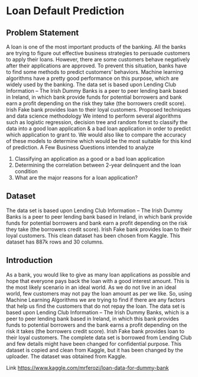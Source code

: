 # Loan Default Prediction

## Problem Statement

A loan is one of the most important products of the banking. All the banks are trying to figure out effective business strategies to persuade customers to apply their loans. However, there are some customers behave negatively after their applications are approved. To prevent this situation, banks have to find some methods to predict customers’ behaviors. Machine learning algorithms have a pretty good performance on this purpose, which are widely used by the banking.
The data set is based upon Lending Club Information – The Irish Dummy Banks is a peer to peer lending bank based in Ireland, in which bank provide funds for potential borrowers and bank earn a profit depending on the risk they take (the borrowers credit score). Irish Fake bank provides loan to their loyal customers.
Proposed techniques and data science methodology
We intend to perform several algorithms such as logistic regression, decision tree and random forest to classify the data into a good loan application & a bad loan application in order to predict which application to grant to. We would also like to compare the accuracy of these models to determine which would be the most suitable for this kind of prediction.
A Few Business Questions intended to analyze
1. Classifying an application as a good or a bad loan application
2. Determining the correlation between 2-year delinquent and the loan condition
3. What are the major reasons for a loan application?

## Dataset
The data set is based upon Lending Club Information – The Irish Dummy Banks is a peer to peer lending bank based in Ireland, in which bank provide funds for potential borrowers and bank earn a profit depending on the risk they take (the borrowers credit score). Irish Fake bank provides loan to their loyal customers. This clean dataset has been chosen from Kaggle. This dataset has 887k rows and 30 columns.

## Introduction
As a bank, you would like to give as many loan applications as possible and hope that everyone pays back the loan with a good interest amount. This is the most likely scenario in an ideal world. As we do not live in an ideal world, few customers may not pay the loan amount as per we like. So, using Machine Learning Algorithms we are trying to find if there are any factors that help us find the customers that do not repay the loan.
The data set is based upon Lending Club Information – The Irish Dummy Banks, which is a peer to peer lending bank based in Ireland, in which this bank provides funds to potential borrowers and the bank earns a profit depending on the risk it takes (the borrowers credit score). Irish Fake bank provides loan to their loyal customers. The complete data set is borrowed from Lending Club and few details might have been changed for confidential purpose. This dataset is copied and clean from Kaggle, but it has been changed by the uploader. The dataset was obtained from Kaggle.

Link
https://www.kaggle.com/mrferozi/loan-data-for-dummy-bank
